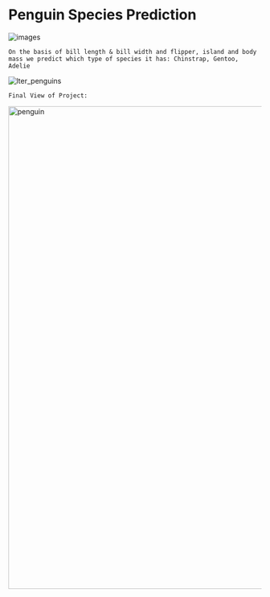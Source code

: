# Penguin Species Prediction
![images](https://github.com/user-attachments/assets/39a6de60-d0f4-4498-9fce-6967444718c3)

```On the basis of bill length & bill width and flipper, island and body mass we predict which type of species it has: Chinstrap, Gentoo, Adelie ```

![lter_penguins](https://github.com/user-attachments/assets/ad017af0-f3e3-4907-ae4b-2648432f51ce)

```Final View of Project:```

<img width="960" alt="penguin" src="https://github.com/user-attachments/assets/c02ab0dd-d99c-4c34-aace-b3170bd497ed">
